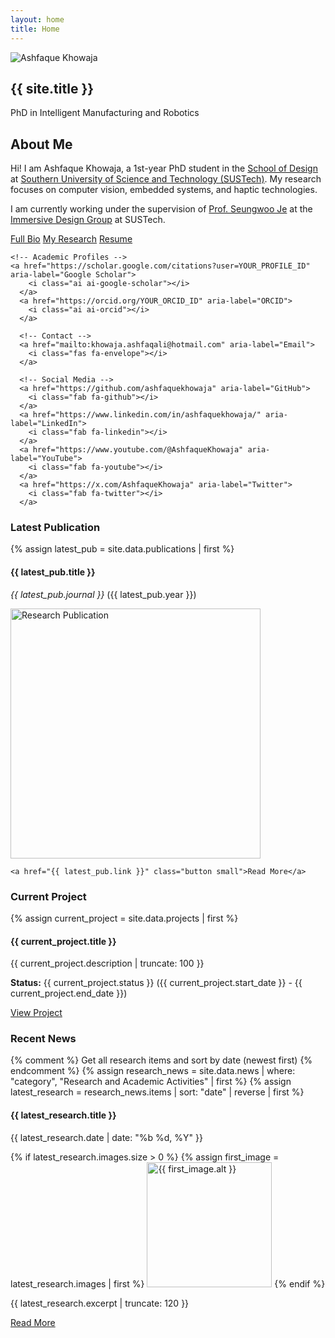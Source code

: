 ```yaml
---
layout: home
title: Home
---
```


<section class="hero">
  <div class="hero-content">
   <div class="profile-image">
  <div class="profile-image-container">
    <img src="{{ 'assets/img/Profile.png' | relative_url }}" alt="Ashfaque Khowaja">
  </div>
</div>
    <h1>{{ site.title }}</h1>
    <p class="subtitle">PhD in Intelligent Manufacturing and Robotics</p>
  </div>
</section>

<section class="about">
  <h2>About Me</h2>
  <p>Hi! I am Ashfaque Khowaja, a 1st-year PhD student in the <a href="https://designschool.sustech.edu.cn/">School of Design</a> at <a href="http://www.sustech.edu.cn/en/">Southern University of Science and Technology (SUSTech)</a>. My research focuses on computer vision, embedded systems, and haptic technologies.</p>

<p>I am currently working under the supervision of <a href="https://immersivedesignresearch.com/seungwoo">Prof. Seungwoo Je</a> at the <a href="https://immersivedesignresearch.com/">Immersive Design Group</a> at SUSTech.</p>
  
  <div class="quick-links">
    <a href="/about" class="button">Full Bio</a>
    <a href="/research" class="button">My Research</a>
    <a href="{{ '/assets/CV.pdf' | relative_url }}" class="button">Resume</a>

    <!-- Academic Profiles -->
    <a href="https://scholar.google.com/citations?user=YOUR_PROFILE_ID" aria-label="Google Scholar">
        <i class="ai ai-google-scholar"></i>
      </a>
      <a href="https://orcid.org/YOUR_ORCID_ID" aria-label="ORCID">
        <i class="ai ai-orcid"></i>
      </a>
      
      <!-- Contact -->
      <a href="mailto:khowaja.ashfaqali@hotmail.com" aria-label="Email">
        <i class="fas fa-envelope"></i>
      </a>
      
      <!-- Social Media -->
      <a href="https://github.com/ashfaquekhowaja" aria-label="GitHub">
        <i class="fab fa-github"></i>
      </a>
      <a href="https://www.linkedin.com/in/ashfaquekhowaja/" aria-label="LinkedIn">
        <i class="fab fa-linkedin"></i>
      </a>
      <a href="https://www.youtube.com/@AshfaqueKhowaja" aria-label="YouTube">
        <i class="fab fa-youtube"></i>
      </a>
      <a href="https://x.com/AshfaqueKhowaja" aria-label="Twitter">
        <i class="fab fa-twitter"></i>
      </a>
  </div>

  
</section>

<section class="highlights">
  <div class="highlight-box">
    <h3>Latest Publication</h3>
    {% assign latest_pub = site.data.publications | first %}
    <h4>{{ latest_pub.title }}</h4>
    <p><em>{{ latest_pub.journal }}</em> ({{ latest_pub.year }})</p>
        <div class="pub-image">
      <img src="{{ 'assets/img/paper.webp' | relative_url }}" 
           alt="Research Publication" 
           width="400"
           class="news-thumbnail" 
           loading="lazy">
    </div>
    
    <a href="{{ latest_pub.link }}" class="button small">Read More</a>
  </div>
  
  <div class="highlight-box">
  <h3>Current Project</h3>
  {% assign current_project = site.data.projects | first %}
  <h4>{{ current_project.title }}</h4>
  <p>{{ current_project.description | truncate: 100 }}</p>
  <p><strong>Status:</strong> {{ current_project.status }} ({{ current_project.start_date }} - {{ current_project.end_date }})</p>
  <a href="/projects" class="button small">View Project</a>
  </div>
  
<div class="highlight-box">
  <h3>Recent News</h3>
  {% comment %} Get all research items and sort by date (newest first) {% endcomment %}
  {% assign research_news = site.data.news | where: "category", "Research and Academic Activities" | first %}
  {% assign latest_research = research_news.items | sort: "date" | reverse | first %}
  
  <h4>{{ latest_research.title }}</h4>
  <p class="news-date">{{ latest_research.date | date: "%b %d, %Y" }}</p>
  
  <div class="news-images">
    {% if latest_research.images.size > 0 %}
      {% assign first_image = latest_research.images | first %}
      <img src="{{ first_image.path | relative_url }}" 
           alt="{{ first_image.alt }}" 
           width="200"
           class="news-thumbnail"
           loading="lazy">
    {% endif %}
  </div>
  
  <p class="news-excerpt">{{ latest_research.excerpt | truncate: 120 }}</p>
  
  <a href="{{ latest_research.url | default: '/news/' }}" class="button small">
    Read More
  </a>
</div>
</section>